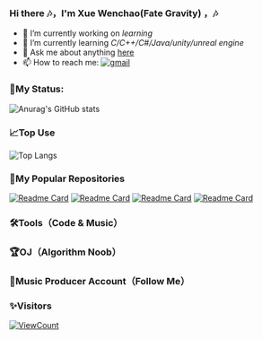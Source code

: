 ### Hi there 🎶，I'm Xue Wenchao(Fate Gravity) ，🎶

-   🔭 I’m currently working on *learning*
-   🌱 I’m currently learning *C/C++/C#/Java/unity/unreal engine*
-   💬 Ask me about anything [here](https://github.com/Axzed/Axzed/issues)
-   📫 How to reach me:
[![gmail](https://img.shields.io/badge/-waxwc1491224820@gmail.com-c14438?style=flat-square&logo=Gmail&logoColor=white&link=mailto:waxwc1491224820@gmail.com)](mailto:waxwc1491224820@gmail.com)

### 🔨My Status:
![Anurag's GitHub stats](https://github-readme-stats.vercel.app/api?username=Axzed&show_icons=true&theme=tokyonight)

### 📈Top Use
![Top Langs](https://github-readme-stats.vercel.app/api/top-langs/?username=Axzed&layout=compact&theme=tokyonight)

### 🌆My Popular Repositories
[![Readme Card](https://github-readme-stats.vercel.app/api/pin/?username=Axzed&repo=Algorithm-practic&theme=tokyonight)](https://github.com/Axzed/Algorithm-practic)
[![Readme Card](https://github-readme-stats.vercel.app/api/pin/?username=Axzed&repo=C-Cpp&theme=tokyonight)](https://github.com/Axzed/C-Cpp)
[![Readme Card](https://github-readme-stats.vercel.app/api/pin/?username=Axzed&repo=golang&theme=tokyonight)](https://github.com/Axzed/golang)
[![Readme Card](https://github-readme-stats.vercel.app/api/pin/?username=Axzed&repo=Python&theme=tokyonight)](https://github.com/Axzed/Python)

### 🛠️Tools（Code & Music） 

### 🏆OJ（Algorithm Noob）

### 🎼Music Producer Account（Follow Me）

### ✨Visitors
[![ViewCount](https://views.whatilearened.today/views/github/Axzed/ismlhbb.svg?cache=remove)](#)


